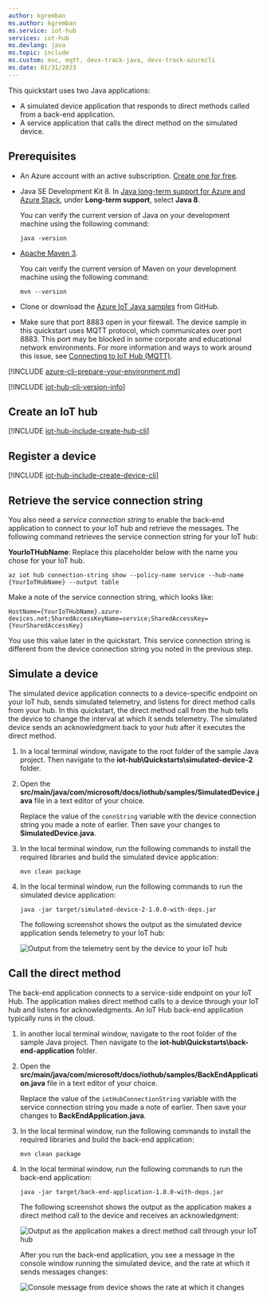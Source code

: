 ```yaml
---
author: kgremban
ms.author: kgremban
ms.service: iot-hub
services: iot-hub
ms.devlang: java
ms.topic: include
ms.custom: mvc, mqtt, devx-track-java, devx-track-azurecli
ms.date: 01/31/2023
---
```


This quickstart uses two Java applications: 

* A simulated device application that responds to direct methods called from a back-end application.
* A service application that calls the direct method on the simulated device.

## Prerequisites

* An Azure account with an active subscription. [Create one for free](https://azure.microsoft.com/free/?ref=microsoft.com&utm_source=microsoft.com&utm_medium=docs&utm_campaign=visualstudio).

* Java SE Development Kit 8. In [Java long-term support for Azure and Azure Stack](/java/azure/jdk/), under **Long-term support**, select **Java 8**.

    You can verify the current version of Java on your development machine using the following command:

    ```cmd/sh
    java -version
    ```

* [Apache Maven 3](https://maven.apache.org/download.cgi).

    You can verify the current version of Maven on your development machine using the following command:

    ```cmd/sh
    mvn --version
    ```

* Clone or download the [Azure IoT Java samples](https://github.com/Azure-Samples/azure-iot-samples-java/) from GitHub.

* Make sure that port 8883 open in your firewall. The device sample in this quickstart uses MQTT protocol, which communicates over port 8883. This port may be blocked in some corporate and educational network environments. For more information and ways to work around this issue, see [Connecting to IoT Hub (MQTT)](../articles/iot/iot-mqtt-connect-to-iot-hub.md#connecting-to-iot-hub).

[!INCLUDE [azure-cli-prepare-your-environment.md](~/reusable-content/azure-cli/azure-cli-prepare-your-environment-no-header.md)]

[!INCLUDE [iot-hub-cli-version-info](iot-hub-cli-version-info.md)]

## Create an IoT hub

[!INCLUDE [iot-hub-include-create-hub-cli](iot-hub-include-create-hub-cli.md)]

## Register a device

[!INCLUDE [iot-hub-include-create-device-cli](iot-hub-include-create-device-cli.md)]

## Retrieve the service connection string

You also need a _service connection string_ to enable the back-end application to connect to your IoT hub and retrieve the messages. The following command retrieves the service connection string for your IoT hub:

**YourIoTHubName**: Replace this placeholder below with the name you chose for your IoT hub.

```azurecli-interactive
az iot hub connection-string show --policy-name service --hub-name {YourIoTHubName} --output table
```

Make a note of the service connection string, which looks like:

`HostName={YourIoTHubName}.azure-devices.net;SharedAccessKeyName=service;SharedAccessKey={YourSharedAccessKey}`

You use this value later in the quickstart. This service connection string is different from the device connection string you noted in the previous step.

## Simulate a device

The simulated device application connects to a device-specific endpoint on your IoT hub, sends simulated telemetry, and listens for direct method calls from your hub. In this quickstart, the direct method call from the hub tells the device to change the interval at which it sends telemetry. The simulated device sends an acknowledgment back to your hub after it executes the direct method.

1. In a local terminal window, navigate to the root folder of the sample Java project. Then navigate to the **iot-hub\Quickstarts\simulated-device-2** folder.

2. Open the **src/main/java/com/microsoft/docs/iothub/samples/SimulatedDevice.java** file in a text editor of your choice.

    Replace the value of the `connString` variable with the device connection string you made a note of earlier. Then save your changes to **SimulatedDevice.java**.

3. In the local terminal window, run the following commands to install the required libraries and build the simulated device application:

    ```cmd/sh
    mvn clean package
    ```

4. In the local terminal window, run the following commands to run the simulated device application:

    ```cmd/sh
    java -jar target/simulated-device-2-1.0.0-with-deps.jar
    ```

    The following screenshot shows the output as the simulated device application sends telemetry to your IoT hub:

    ![Output from the telemetry sent by the device to your IoT hub](./media/quickstart-control-device-java/iot-hub-application-send-telemetry-output.png)

## Call the direct method

The back-end application connects to a service-side endpoint on your IoT Hub. The application makes direct method calls to a device through your IoT hub and listens for acknowledgments. An IoT Hub back-end application typically runs in the cloud.

1. In another local terminal window, navigate to the root folder of the sample Java project. Then navigate to the **iot-hub\Quickstarts\back-end-application** folder.

2. Open the **src/main/java/com/microsoft/docs/iothub/samples/BackEndApplication.java** file in a text editor of your choice.

    Replace the value of the `iotHubConnectionString` variable with the service connection string you made a note of earlier. Then save your changes to **BackEndApplication.java**.

3. In the local terminal window, run the following commands to install the required libraries and build the back-end application:

    ```cmd/sh
    mvn clean package
    ```

4. In the local terminal window, run the following commands to run the back-end application:

    ```cmd/sh
    java -jar target/back-end-application-1.0.0-with-deps.jar
    ```

    The following screenshot shows the output as the application makes a direct method call to the device and receives an acknowledgment:

    ![Output as the application makes a direct method call through your IoT hub](./media/quickstart-control-device-java/iot-hub-direct-method-call-output.png)

    After you run the back-end application, you see a message in the console window running the simulated device, and the rate at which it sends messages changes:

    ![Console message from device shows the rate at which it changes](./media/quickstart-control-device-java/iot-hub-sent-message-change-rate.png)
